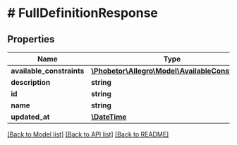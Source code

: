 # # FullDefinitionResponse

## Properties

Name | Type | Description | Notes
------------ | ------------- | ------------- | -------------
**available_constraints** | [**\Phobetor\Allegro\Model\AvailableConstraint[]**](AvailableConstraint.md) |  | [optional]
**description** | **string** |  | [optional]
**id** | **string** |  | [optional]
**name** | **string** |  | [optional]
**updated_at** | [**\DateTime**](\DateTime.md) |  | [optional]

[[Back to Model list]](../../README.md#models) [[Back to API list]](../../README.md#endpoints) [[Back to README]](../../README.md)
